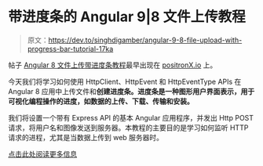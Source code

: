 # 带进度条的 Angular 9|8 文件上传教程

> 原文：<https://dev.to/singhdigamber/angular-9-8-file-upload-with-progress-bar-tutorial-17ka>

帖子 [Angular 8 文件上传带进度条教程](https://www.positronx.io/angular-file-upload-with-progress-bar-tutorial/)最早出现在 [positronX.io](https://www.positronx.io) 上。

今天我们将学习如何使用 HttpClient、HttpEvent 和 HttpEventType APIs 在 Angular 8 应用中上传文件和**创建进度条。进度条是一种图形用户界面表示，用于可视化编程操作的进度，如数据的上传、下载、传输和安装。**

我们将设置一个带有 Express API 的基本 Angular 应用程序，并发出 Http POST 请求，将用户名和图像发送到服务器。本教程的主要目的是学习如何监听 HTTP 请求的进程，尤其是当数据上传到 web 服务器时。

[点击此处阅读更多信息](https://www.positronx.io/angular-file-upload-with-progress-bar-tutorial/)